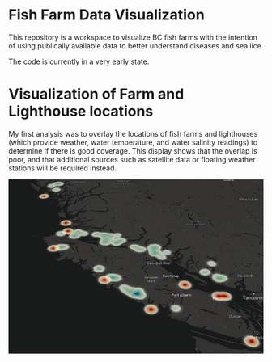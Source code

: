 # Fish Farm Data Visualization

This repository is a workspace to visualize BC fish farms with the intention of using publically available data to better understand diseases and sea lice.

The code is currently in a very early state.

# Visualization of Farm and Lighthouse locations

My first analysis was to overlay the locations of fish farms and lighthouses (which provide weather, water temperature, and water salinity readings) to determine if there is good coverage. This display shows that the overlap is poor, and that additional sources such as satellite data or floating weather stations will be required instead.

![Blue represents fish farms, Red represents Lighthouses](/images/farm-lighthouse-locations.png?raw=true "Fish farm and lighthouse locations")

